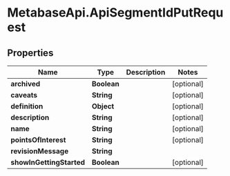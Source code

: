 # MetabaseApi.ApiSegmentIdPutRequest

## Properties

Name | Type | Description | Notes
------------ | ------------- | ------------- | -------------
**archived** | **Boolean** |  | [optional] 
**caveats** | **String** |  | [optional] 
**definition** | **Object** |  | [optional] 
**description** | **String** |  | [optional] 
**name** | **String** |  | [optional] 
**pointsOfInterest** | **String** |  | [optional] 
**revisionMessage** | **String** |  | 
**showInGettingStarted** | **Boolean** |  | [optional] 


